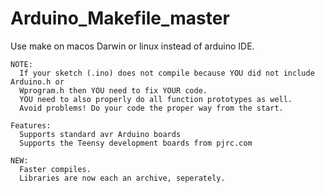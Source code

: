 Arduino_Makefile_master
=======================

Use make on macos Darwin or linux instead of arduino IDE.

```
NOTE:
  If your sketch (.ino) does not compile because YOU did not include Arduino.h or 
  Wprogram.h then YOU need to fix YOUR code.
  YOU need to also properly do all function prototypes as well.
  Avoid problems! Do your code the proper way from the start.

Features:
  Supports standard avr Arduino boards
  Supports the Teensy development boards from pjrc.com

NEW:
  Faster compiles.
  Libraries are now each an archive, seperately.
```
